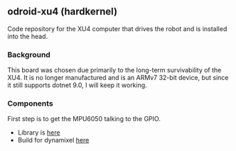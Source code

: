 ## odroid-xu4 (hardkernel)

Code repository for the XU4 computer that drives the robot and is installed into the head.

### Background

This board was chosen due primarily to the long-term survivability of the XU4. It is no longer manufactured and is an ARMv7 32-bit device, but since it still supports dotnet 9.0, I will keep it working.

### Components

First step is to get the MPU6050 talking to the GPIO.

* Library is [here](/gpio/README.md)
* Build for dynamixel [here](/build/README.md)
